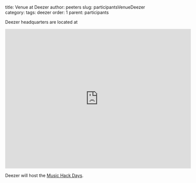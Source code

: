title: Venue at Deezer
author: peeters
slug: participantsVenueDeezer
category:
tags: deezer
order: 1
parent: participants

Deezer headquarters are located at

<iframe src="https://www.google.com/maps/embed?pb=!1m18!1m12!1m3!1d2623.955324483885!2d2.3261833511754455!3d48.87812820716933!2m3!1f0!2f0!3f0!3m2!1i1024!2i768!4f13.1!3m3!1m2!1s0x47e66e4a3dea325d%3A0x8c5afc188ce6af62!2sDeezer!5e0!3m2!1sfr!2sfr!4v1507992316969" width="600" height="450" frameborder="0" style="border:0" allowfullscreen></iframe>

Deezer will host the [Music Hack Days]({tag}music-hack-day).
